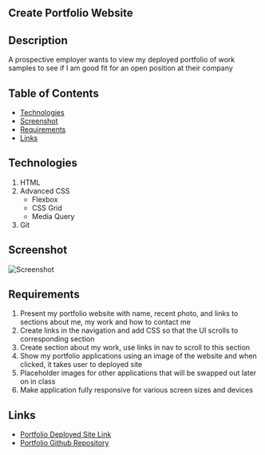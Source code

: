 ## Create Portfolio Website 
## Description
A prospective employer wants to view my deployed portfolio of work samples to see if I am good fit for an open position at their company

## Table of Contents
* [Technologies](#technologies)
* [Screenshot](#screenshot)
* [Requirements](#requirements)
* [Links](#links)


## Technologies
1. HTML
2. Advanced CSS
    * Flexbox
    * CSS Grid
    * Media Query
3. Git


## Screenshot
![Screenshot](./assets/images/portfolio-mockup.gif)


## Requirements
1. Present my portfolio website with name, recent photo, and links to sections about me, my work and how to contact me
2. Create links in the navigation and add CSS so that the UI scrolls to corresponding section
3. Create section about my work, use links in nav to scroll to this section 
4. Show my portfolio applications using an image of the website and when clicked, it takes user to deployed site
5. Placeholder images for other applications that will be swapped out later on in class
6. Make application fully responsive for various screen sizes and devices

## Links
* [Portfolio Deployed Site Link](https://bspiewak6.github.io/portfolio/) 
* [Portfolio Github Repository](https://github.com/bspiewak6/portfolio)

